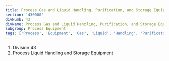 ```yaml
---
title: Process Gas and Liquid Handling, Purification, and Storage Equipment
section: '430000'
divNumb: 43
divName: Process Gas and Liquid Handling, Purification, and Storage Equipment
subgroup: Process Equipment
tags: ['Process', 'Equipment', 'Gas', 'Liquid', 'Handling', 'Purification', 'Storage']
---
```


   1. Division 43
   1. Process Liquid Handling and Storage Equipment

